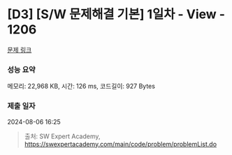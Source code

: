 # [D3] [S/W 문제해결 기본] 1일차 - View - 1206 

[문제 링크](https://swexpertacademy.com/main/code/problem/problemDetail.do?contestProbId=AV134DPqAA8CFAYh) 

### 성능 요약

메모리: 22,968 KB, 시간: 126 ms, 코드길이: 927 Bytes

### 제출 일자

2024-08-06 16:25



> 출처: SW Expert Academy, https://swexpertacademy.com/main/code/problem/problemList.do
